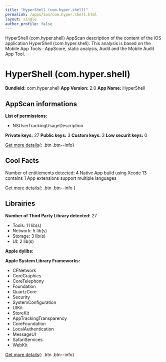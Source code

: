 ```yaml
---
title: "HyperShell (com.hyper.shell)"
permalink: /apps/ios/com.hyper.shell.html
layout: single
author_profile: false
---
```

HyperShell (com.hyper.shell) AppScan description of the content of the iOS application HyperShell (com.hyper.shell). This analysis is based on the Mobile App Tools : AppScore, static analysis, Audit and the Mobile Audit App Tool.

# HyperShell (com.hyper.shell)

**BundleId:** com.hyper.shell
**App Version:** 2.0
**App Name:** HyperShell


## AppScan informations 

**List of permissions:** 
- NSUserTrackingUsageDescription
  
  
**Private keys:** 27
**Public keys:** 3
**Custom keys:** 3
**Low securit keys:** 0
  
[Get more details](/pricing.html){: .btn .btn--info}

## Cool Facts

Number of entitlements detected: 4
Native App
build using Xcode 13
contains 1 App extensions
support multiple languages
  
[Get more details](/pricing.html){: .btn .btn--info }

## Librairies 
**Number of Third Party Library detected:** 27
- Tools: 11 lib(s)
- Network: 5 lib(s)
- Storage: 3 lib(s)
- UI: 2 lib(s)


**Apple dylibs:**


**Apple System Library Frameworks:**
- CFNetwork
- CoreGraphics
- CoreTelephony
- Foundation
- QuartzCore
- Security
- SystemConfiguration
- UIKit
- StoreKit
- AppTrackingTransparency
- CoreFoundation
- LocalAuthentication
- MessageUI
- SafariServices
- WebKit


  
[Get more details](/pricing.html){: .btn .btn--info}

